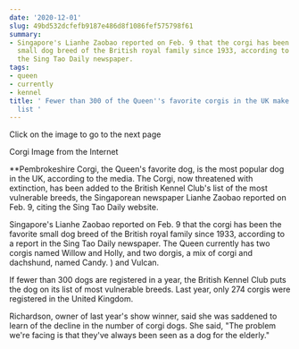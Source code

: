 ```yaml
---
date: '2020-12-01'
slug: 49bd532dcfefb9187e486d8f1086fef575798f61
summary:
- Singapore's Lianhe Zaobao reported on Feb. 9 that the corgi has been the favorite
  small dog breed of the British royal family since 1933, according to a report in
  the Sing Tao Daily newspaper.
tags:
- queen
- currently
- kennel
title: ' Fewer than 300 of the Queen''s favorite corgis in the UK make the vulnerable
  list '
---
```


 Click on the image to go to the next page

Corgi Image from the Internet

 **Pembrokeshire Corgi, the Queen's favorite dog, is the most popular dog in the UK, according to the media.
The Corgi, now threatened with extinction, has been added to the British Kennel Club's list of the most vulnerable breeds, the Singaporean newspaper Lianhe Zaobao reported on Feb. 9, citing the Sing Tao Daily website.

Singapore's Lianhe Zaobao reported on Feb. 9 that the corgi has been the favorite small dog breed of the British royal family since 1933, according to a report in the Sing Tao Daily newspaper. The Queen currently has two corgis named Willow and Holly, and two dorgis, a mix of corgi and dachshund, named Candy.
) and Vulcan.

If fewer than 300 dogs are registered in a year, the British Kennel Club puts the dog on its list of most vulnerable breeds. Last year, only 274 corgis were registered in the United Kingdom.

Richardson, owner of last year's show winner, said she was saddened to learn of the decline in the number of corgi dogs. She said, "The problem we're facing is that they've always been seen as a dog for the elderly."

 
        